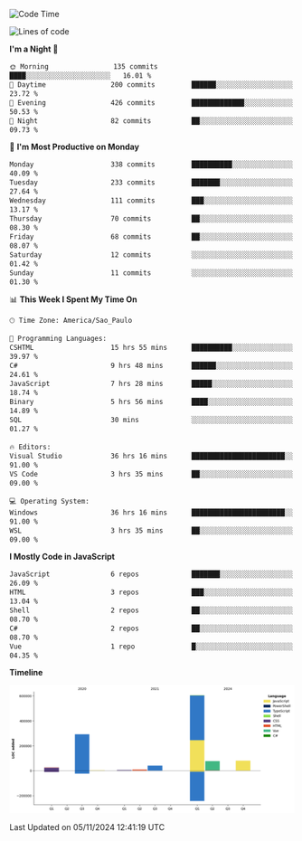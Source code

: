 <!--START_SECTION:waka-->
![Code Time](http://img.shields.io/badge/Code%20Time-2%2C812%20hrs%208%20mins-blue)

![Lines of code](https://img.shields.io/badge/From%20Hello%20World%20I%27ve%20Written-1.1%20million%20lines%20of%20code-blue)

**I'm a Night 🦉** 

```text
🌞 Morning                135 commits         ████░░░░░░░░░░░░░░░░░░░░░   16.01 % 
🌆 Daytime                200 commits         ██████░░░░░░░░░░░░░░░░░░░   23.72 % 
🌃 Evening                426 commits         █████████████░░░░░░░░░░░░   50.53 % 
🌙 Night                  82 commits          ██░░░░░░░░░░░░░░░░░░░░░░░   09.73 % 
```
📅 **I'm Most Productive on Monday** 

```text
Monday                   338 commits         ██████████░░░░░░░░░░░░░░░   40.09 % 
Tuesday                  233 commits         ███████░░░░░░░░░░░░░░░░░░   27.64 % 
Wednesday                111 commits         ███░░░░░░░░░░░░░░░░░░░░░░   13.17 % 
Thursday                 70 commits          ██░░░░░░░░░░░░░░░░░░░░░░░   08.30 % 
Friday                   68 commits          ██░░░░░░░░░░░░░░░░░░░░░░░   08.07 % 
Saturday                 12 commits          ░░░░░░░░░░░░░░░░░░░░░░░░░   01.42 % 
Sunday                   11 commits          ░░░░░░░░░░░░░░░░░░░░░░░░░   01.30 % 
```


📊 **This Week I Spent My Time On** 

```text
🕑︎ Time Zone: America/Sao_Paulo

💬 Programming Languages: 
CSHTML                   15 hrs 55 mins      ██████████░░░░░░░░░░░░░░░   39.97 % 
C#                       9 hrs 48 mins       ██████░░░░░░░░░░░░░░░░░░░   24.61 % 
JavaScript               7 hrs 28 mins       █████░░░░░░░░░░░░░░░░░░░░   18.74 % 
Binary                   5 hrs 56 mins       ████░░░░░░░░░░░░░░░░░░░░░   14.89 % 
SQL                      30 mins             ░░░░░░░░░░░░░░░░░░░░░░░░░   01.27 % 

🔥 Editors: 
Visual Studio            36 hrs 16 mins      ███████████████████████░░   91.00 % 
VS Code                  3 hrs 35 mins       ██░░░░░░░░░░░░░░░░░░░░░░░   09.00 % 

💻 Operating System: 
Windows                  36 hrs 16 mins      ███████████████████████░░   91.00 % 
WSL                      3 hrs 35 mins       ██░░░░░░░░░░░░░░░░░░░░░░░   09.00 % 
```

**I Mostly Code in JavaScript** 

```text
JavaScript               6 repos             ███████░░░░░░░░░░░░░░░░░░   26.09 % 
HTML                     3 repos             ███░░░░░░░░░░░░░░░░░░░░░░   13.04 % 
Shell                    2 repos             ██░░░░░░░░░░░░░░░░░░░░░░░   08.70 % 
C#                       2 repos             ██░░░░░░░░░░░░░░░░░░░░░░░   08.70 % 
Vue                      1 repo              █░░░░░░░░░░░░░░░░░░░░░░░░   04.35 % 
```



**Timeline**

![Lines of Code chart](https://raw.githubusercontent.com/jonhoffmam/jonhoffmam/master/assets/bar_graph.png)


 Last Updated on 05/11/2024 12:41:19 UTC
<!--END_SECTION:waka-->
